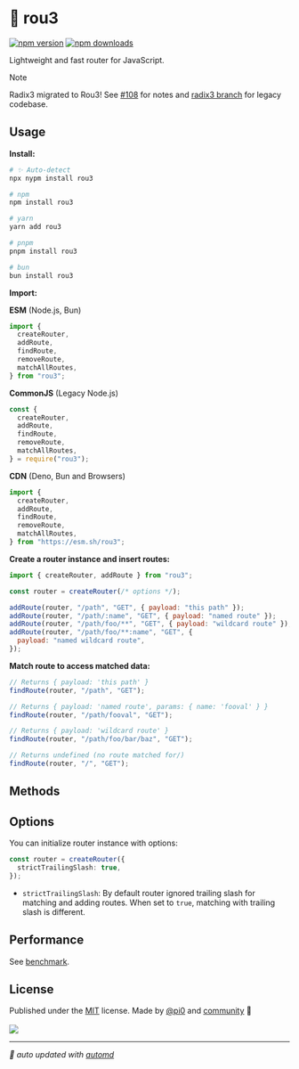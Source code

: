 # 🌳 rou3

<!-- automd:badges -->

[![npm version](https://img.shields.io/npm/v/rou3)](https://npmjs.com/package/rou3)
[![npm downloads](https://img.shields.io/npm/dm/rou3)](https://npmjs.com/package/rou3)

<!-- /automd -->

Lightweight and fast router for JavaScript.

> [!NOTE]
> Radix3 migrated to Rou3! See [#108](https://github.com/unjs/radix3/issues/108) for notes and [radix3 branch](https://github.com/unjs/rou3/tree/radix3) for legacy codebase.

## Usage

**Install:**

<!-- automd:pm-install -->

```sh
# ✨ Auto-detect
npx nypm install rou3

# npm
npm install rou3

# yarn
yarn add rou3

# pnpm
pnpm install rou3

# bun
bun install rou3
```

<!-- /automd -->

**Import:**

<!-- automd:jsimport cdn cjs src="./src/index.ts"-->

**ESM** (Node.js, Bun)

```js
import {
  createRouter,
  addRoute,
  findRoute,
  removeRoute,
  matchAllRoutes,
} from "rou3";
```

**CommonJS** (Legacy Node.js)

```js
const {
  createRouter,
  addRoute,
  findRoute,
  removeRoute,
  matchAllRoutes,
} = require("rou3");
```

**CDN** (Deno, Bun and Browsers)

```js
import {
  createRouter,
  addRoute,
  findRoute,
  removeRoute,
  matchAllRoutes,
} from "https://esm.sh/rou3";
```

<!-- /automd -->

**Create a router instance and insert routes:**

```js
import { createRouter, addRoute } from "rou3";

const router = createRouter(/* options */);

addRoute(router, "/path", "GET", { payload: "this path" });
addRoute(router, "/path/:name", "GET", { payload: "named route" });
addRoute(router, "/path/foo/**", "GET", { payload: "wildcard route" });
addRoute(router, "/path/foo/**:name", "GET", {
  payload: "named wildcard route",
});
```

**Match route to access matched data:**

```js
// Returns { payload: 'this path' }
findRoute(router, "/path", "GET");

// Returns { payload: 'named route', params: { name: 'fooval' } }
findRoute(router, "/path/fooval", "GET");

// Returns { payload: 'wildcard route' }
findRoute(router, "/path/foo/bar/baz", "GET");

// Returns undefined (no route matched for/)
findRoute(router, "/", "GET");
```

## Methods

## Options

You can initialize router instance with options:

```ts
const router = createRouter({
  strictTrailingSlash: true,
});
```

- `strictTrailingSlash`: By default router ignored trailing slash for matching and adding routes. When set to `true`, matching with trailing slash is different.

## Performance

See [benchmark](./benchmark).

## License

<!-- automd:contributors license=MIT author="pi0" -->

Published under the [MIT](https://github.com/unjs/h3/blob/main/LICENSE) license.
Made by [@pi0](https://github.com/pi0) and [community](https://github.com/unjs/h3/graphs/contributors) 💛
<br><br>
<a href="https://github.com/unjs/h3/graphs/contributors">
<img src="https://contrib.rocks/image?repo=unjs/h3" />
</a>

<!-- /automd -->

<!-- automd:with-automd -->

---

_🤖 auto updated with [automd](https://automd.unjs.io)_

<!-- /automd -->
